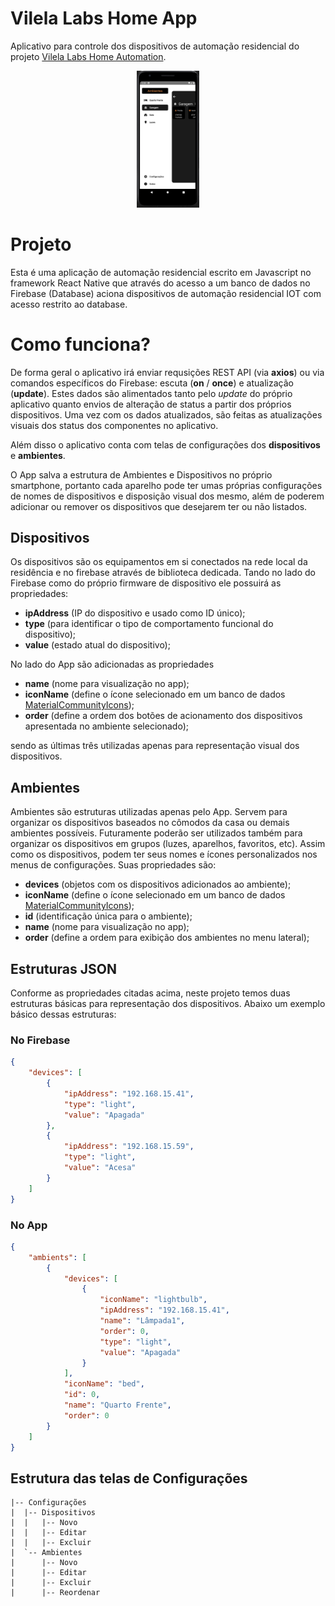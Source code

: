 # Vilela Labs Home App
Aplicativo para controle dos dispositivos de automação residencial do projeto [Vilela Labs Home Automation](https://hvilela.com/vlhomeapp).

<p align="center">
<img src="img\vlhomeapp_img1.JPG" alt="drawing" width="100"/>
</p>


# Projeto

Esta é uma aplicação de automação residencial escrito em Javascript no framework React Native que através do acesso a um banco de dados no Firebase (Database) aciona dispositivos de automação residencial IOT com acesso restrito ao database.

# Como funciona?

De forma geral o aplicativo irá enviar requsições REST API (via **axios**) ou via comandos específicos do Firebase: escuta (**on** / **once**) e atualização (**update**). Estes dados são alimentados tanto pelo *update* do próprio aplicativo quanto envios de alteração de status a partir dos próprios dispositivos. Uma vez com os dados atualizados, são feitas as atualizações visuais dos status dos componentes no aplicativo.

Além disso o aplicativo conta com telas de configurações dos **dispositivos** e **ambientes**.

O App salva a estrutura de Ambientes e Dispositivos no próprio smartphone, portanto cada aparelho pode ter umas próprias configurações de nomes de dispositivos e disposição visual dos mesmo, além de poderem adicionar ou remover os dispositivos que desejarem ter ou não listados.

## Dispositivos
Os dispositivos são os equipamentos em si conectados na rede local da residência e no firebase através de biblioteca dedicada. Tando no lado do Firebase como do próprio firmware de dispositivo ele possuirá as propriedades:
- **ipAddress** (IP do dispositivo e usado como ID único);
- **type** (para identificar o tipo de comportamento funcional do dispositivo);
- **value** (estado atual do dispositivo);

No lado do App são adicionadas as propriedades
- **name** (nome para visualização no app);
- **iconName** (define o ícone selecionado em um banco de dados [MaterialCommunityIcons](https://materialdesignicons.com/));
- **order** (define a ordem dos botões de acionamento dos dispositivos apresentada no ambiente selecionado);


sendo as últimas três utilizadas apenas para representação visual dos dispositivos.

## Ambientes
Ambientes são estruturas utilizadas apenas pelo App. Servem para organizar os dispositivos baseados no cômodos da casa ou demais ambientes possíveis. Futuramente poderão ser utilizados também para organizar os dispositivos em grupos (luzes, aparelhos, favoritos, etc). Assim como os dispositivos, podem ter seus nomes e ícones personalizados nos menus de configurações. Suas propriedades são:
- **devices** (objetos com os dispositivos adicionados ao ambiente);
- **iconName** (define o ícone selecionado em um banco de dados [MaterialCommunityIcons](https://materialdesignicons.com/));
- **id** (identificação única para o ambiente);
- **name** (nome para visualização no app);
- **order** (define a ordem para exibição dos ambientes no menu lateral);


## Estruturas JSON
Conforme as propriedades citadas acima, neste projeto temos duas estruturas básicas para representação dos dispositivos. Abaixo um exemplo básico dessas estruturas:

### No Firebase
```JSON
{
    "devices": [
        {
            "ipAddress": "192.168.15.41",
            "type": "light",
            "value": "Apagada"
        },
        {
            "ipAddress": "192.168.15.59",
            "type": "light",
            "value": "Acesa"
        }
    ]
}
```
### No App
```JSON
{
    "ambients": [
        {
            "devices": [
                {
                    "iconName": "lightbulb",
                    "ipAddress": "192.168.15.41",
                    "name": "Lâmpada1",
                    "order": 0,
                    "type": "light",
                    "value": "Apagada"
                }
            ],
            "iconName": "bed",
            "id": 0,
            "name": "Quarto Frente",
            "order": 0
        }
    ]
}

``` 
## Estrutura das telas de Configurações

```
|-- Configurações
|  |-- Dispositivos
|  |   |-- Novo
|  |   |-- Editar
|  |   |-- Excluir
|  `-- Ambientes
|      |-- Novo
|      |-- Editar
|      |-- Excluir
|      |-- Reordenar
```